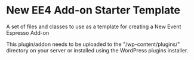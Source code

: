 New EE4 Add-on Starter Template
=========

A set of files and classes to use as a template for creating a New Event Espresso  Add-on

This plugin/addon needs to be uploaded to the "/wp-content/plugins/" directory on your server or installed using the WordPress plugins installer.

